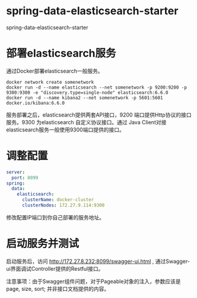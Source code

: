 # spring-data-elasticsearch-starter

spring-data-elasticsearch-starter

# 部署elasticsearch服务

通过Docker部署elasticsearch一般服务。

```sbtshell
docker network create somenetwork
docker run -d --name elasticsearch --net somenetwork -p 9200:9200 -p 9300:9300 -e "discovery.type=single-node" elasticsearch:6.6.0
docker run -d --name kibana2 --net somenetwork -p 5601:5601 docker.io/kibana:6.6.0
```

服务部署之后，elasticsearch提供两套API接口，9200 端口提供Http协议的接口服务。9300 为elasticsearch 自定义协议接口。通过
Java Client对接elasticsearch服务一般使用9300端口提供的接口。

# 调整配置

```yaml
server:
  port: 8099
spring:
  data:
    elasticsearch:
      clusterName: docker-cluster
      clusterNodes: 172.27.9.114:9300
```

修改配置IP端口到你自己部署的服务地址。

# 启动服务并测试

启动服务后，访问 http://172.27.8.232:8099/swagger-ui.html , 通过Swagger-ui界面调试Controller提供的Restful接口。

注意事项：由于Swagger组件问题，对于Pageable对象的注入，参数应该是 page, size, sort; 并非接口文档提供的内容。